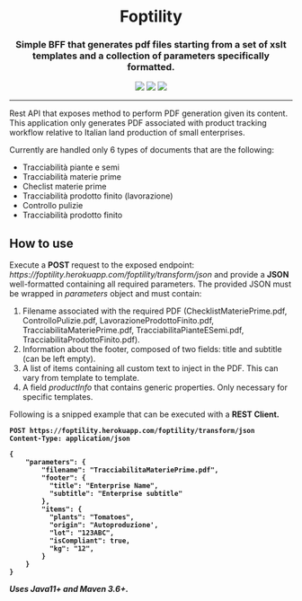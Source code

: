 <h1 align="center"> Foptility </h1>
<h3 align="center"> Simple BFF that generates pdf files starting from a set of xslt templates and a collection of parameters specifically formatted. </h3>

<p align="center" >
  <img src="https://img.shields.io/badge/Java-ED8B00?style=for-the-badge&logo=java&logoColor=white" />
  <img src="https://img.shields.io/badge/apache_maven-C71A36?style=for-the-badge&logo=apachemaven&logoColor=white" />
  <img src="https://img.shields.io/badge/Apache%20FOP-FF3399?style=for-the-badge&logo=Apache&logoColor=white" />
</p>

---

Rest API that exposes method to perform PDF generation given its content. This application only generates PDF associated with product tracking workflow relative to Italian land production of small enterprises. 

Currently are handled only 6 types of documents that are the following:

<ul>
  <li>Tracciabilità piante e semi</li>
  <li>Tracciabilità materie prime</li>
  <li>Checlist materie prime</li>
  <li>Tracciabilità prodotto finito (lavorazione)</li>
  <li>Controllo pulizie</li>
  <li>Tracciabilità prodotto finito</li>
</ul>

<h2> How to use</h2>
Execute a <strong> POST </strong> request to the exposed endpoint: <i> https://foptility.herokuapp.com/foptility/transform/json</i> and provide a <strong>JSON</strong> well-formatted containing all required parameters.
The provided JSON must be wrapped in <i>parameters</i> object and must contain:
<ol>
  <li>Filename associated with the required PDF (ChecklistMateriePrime.pdf, ControlloPulizie.pdf, LavorazioneProdottoFinito.pdf, TracciabilitaMateriePrime.pdf, TracciabilitaPianteESemi.pdf, TracciabilitaProdottoFinito.pdf).</li>
  <li>Information about the footer, composed of two fields: title and subtitle (can be left empty).</li>
  <li>A list of items containing all custom text to inject in the PDF. This can vary from template to template.</li>
  <li>A field <i>productInfo</i> that contains generic properties. Only necessary for specific templates.</li>
</ol>

Following is a snipped example that can be executed with a <strong>REST Client<strong>.

```
POST https://foptility.herokuapp.com/foptility/transform/json
Content-Type: application/json

{
    "parameters": {
        "filename": "TracciabilitaMateriePrime.pdf",
        "footer": {
          "title": "Enterprise Name",
          "subtitle": "Enterprise subtitle"
        },
        "items": {
          "plants": "Tomatoes",
          "origin": "Autoproduzione',
          "lot": "123ABC",
          "isCompliant": true,
          "kg": "12",
        }
    }
}
```
<i> Uses Java11+ and Maven 3.6+.</i> 
